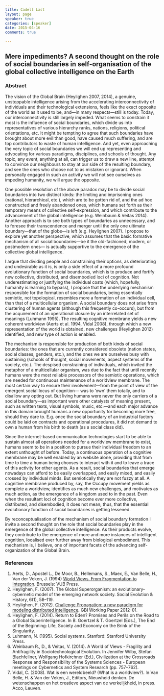 ```yaml
---
title: Cadell Last
layout: page
speaker: true
categories: [speaker]
date: 2015-04-16
comments: true

---
```


## Mere impediments? A second thought on the role of social boundaries in self-organisation of the global collective intelligence on the Earth

### Abstract

The vision of the Global Brain (Heylighen 2007, 2014), a genuine, unstoppable intelligence arising from the accelerating interconnectivity of individuals and their technological extensions, feels like the exact opposite of the world as it used to be, and—in many respects—still is today. Today, our interconnectivity is still largely impeded. What seems to constrain it most is the influence of social boundaries, which divide us into representatives of various hierarchy ranks, nations, religions, political orientations, etc. It might be tempting to agree that such boundaries have brought about more evil than good, have caused much suffering, and are top contributors to waste of human intelligence. And yet, even approaching the very topic of social boundaries we will end up representing and advocating for various paradigms, disciplines, and schools of thought. Any topic, any  event, anything at all, can trigger us to draw a new line, attempt to convince our neighbours to stay at our side of the resulting boundary, and see the ones who choose not to as mistaken or ignorant. When personally engaged in such an activity we will not see ourselves as impeding humanity, we will argue the opposite.

One possible resolution of the above paradox may be to divide social boundaries into two distinct kinds: the limiting and imprisoning ones (national, hierarchical, etc.), which are to be gotten rid of, and the ad hoc constructed and freely abandoned ones, which humans set forth as their temporary means of collective self-expression, and which contribute to the advancement of the global intelligence (e.g. Weinbaum & Veitas 2014). Another approach is to see both types of boundaries as unnecessary, and to foresee their transcendence and merger until the only one ultimate boundary—that of the globe—is left (e.g. Heylighen 2007). I propose to explore yet another perspective, which assumes that the basic formative mechanism of all social boundaries—be it the old-fashioned, modern, or postmodern ones— is actually supportive to the emergence of the collective global intelligence.

I argue that dividing people and constraining their options, as deteriorating and undesirable as it is, is only a side effect of a more profound evolutionary function of social boundaries, which is to produce and fortify new collective, distributed, and disembodied loci of cognition. Not underestimating or justifying the individual costs (which, hopefully, humanity is learning to bypass), I propose that the underlying mechanism responsible for the formation of social boundaries, being essentially semiotic, not topological, resembles more a formation of an individual cell, than that of a multicellular organism. A social boundary does not arise from clustering of human agents (although this frequently co-occurs), but from the acquirement of an operational closure by an interrelated set of meanings (Luhmann 1995). The resulting cognitive membrane yields a new coherent worldview (Aerts et al. 1994, Vidal 2008), through which a new representation of the world is obtained, new challenges (Heylighen 2012) identified, and new type of action is enabled.

The mechanism is responsible for production of both kinds of social boundaries: the ones that are currently considered obsolete (nation states, social classes, genders, etc.), and the ones we are ourselves busy with sustaining (schools of thought, social movements, aspect systems of the society, etc.). The despised constraining of individuals, which invited the metaphor of a multicellular organism, was due to the fact that until recently humans were the most reliable processors of the semiotic operations, which are needed for continuous maintenance of a worldview membrane. The most certain way to ensure their involvement—from the point of view of the emergent social locus of cognition— was to ‘own’ them totally, and to disallow any opting out. But living humans were never the only carriers of a social boundary—as important were other catalysts of meaning present, such as written texts, visual symbols, music, etc.—and each major advance in this domain brought humans a new opportunity for becoming more free, should they dare to. E.g. once the social boundary of an industrial factory could be laid on contracts and operational procedures, it did not demand to own a human from his birth to death (as a social class did).

Since the internet-based communication technologies start to be able to sustain almost all operations needed for a worldview membrane to exist, humans seem to be in a position to pursue their individual freedom to an extent unthought of before. Today, a continuous operation of a cognitive membrane may be well enabled by an website alone, providing that from time to time a human being chooses to interact with it and to leave a trace of this activity for other agents. As a result, social boundaries that emerge nowadays can afford to be easily overlapped, and easily mixed, and easily crossed by individual minds. But semiotically they are not fuzzy at all. A cognitive membrane produced by, say, the Occupy movement yields as complete a worldview, identifies as much new challenges, and motivates as much action, as the emergence of a kingdom used to in the past. Even when the resultant loci of cognition become ever more collective, distributed, and disembodied, it does not mean, thus, that the essential evolutionary function of social boundaries is getting lessened.

By reconceptualisation of the mechanism of social boundary formation I invite a second thought on the role that social boundaries play in the emergence of the global collective intelligence. As their products evolve, they contribute to the emergence of more and more instances of intelligent cognition, localised ever further away from biological embodiment. This mechanism is, I believe, one of important facets of the advancing self-organization of the Global Brain.

### References

1. Aerts, D., Apostel L., De Moor, B., Hellemans, S., Maex, E., Van Belle, H., Van der Veken, J.
(1994) [World Views. From Fragmentation to Integration](http://www.vub.ac.be/CLEA/pub/books/worldviews.pdf). Brussels: VUB Press.
2. Heylighen, F. (2007). The Global Superorganism: an evolutionary-cybernetic model of the emerging network society. Social Evolution & History, 6(1), 58–119.
3. Heylighen, F. (2012). [Challenge Propagation: a new paradigm for modeling distributed intelligence](http://pespmc1.vub.ac.be/Papers/ChallengePropagation.pdf). GBI Working Paper 2012-01.
1. Heylighen, F. (2014). Return to Eden? Promises and Perils on the Road to a Global
Superintelligence. In B. Goertzel & T. Goertzel (Eds.), The End of the Beginning: Life, Society
and Economy on the Brink of the Singularity.
1. Luhmann, N. (1995). Social systems. Stanford: Stanford University Press.
1. Weinbaum R., D., & Veitas, V. (2014). A World of Views - Fragility and Antifragility in Sociotechnological Evolution. In Jennifer Wilby, Stefan Blachfellner, Wolfgang Hofkirchner (Ed.), Civilization at the Crossroads Response and Responsibility of the Systems Sciences -
European meetings on Cybernetics and System Research (pp. 757–762).
1. Vidal, C. (2008). Wat is een wereldbeeld? (What is a worldview?). In Van Belle, H. & Van der Veken, J., Editors, Nieuwheid denken. De wetenschappen en het creatieve aspect van de werkelijkheid, in press. Acco, Leuven.
